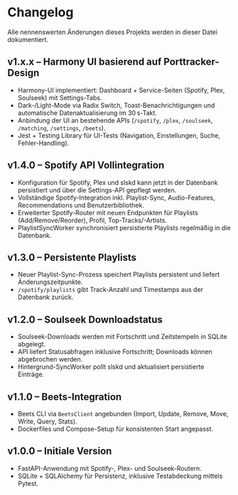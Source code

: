 # Changelog

Alle nennenswerten Änderungen dieses Projekts werden in dieser Datei dokumentiert.

## v1.x.x – Harmony UI basierend auf Porttracker-Design
- Harmony-UI implementiert: Dashboard + Service-Seiten (Spotify, Plex, Soulseek) mit Settings-Tabs.
- Dark-/Light-Mode via Radix Switch, Toast-Benachrichtigungen und automatische Datenaktualisierung im 30 s-Takt.
- Anbindung der UI an bestehende APIs (`/spotify`, `/plex`, `/soulseek`, `/matching`, `/settings`, `/beets`).
- Jest + Testing Library für UI-Tests (Navigation, Einstellungen, Suche, Fehler-Handling).

## v1.4.0 – Spotify API Vollintegration
- Konfiguration für Spotify, Plex und slskd kann jetzt in der Datenbank persistiert und über die Settings-API gepflegt werden.
- Vollständige Spotify-Integration inkl. Playlist-Sync, Audio-Features, Recommendations und Benutzerbibliothek.
- Erweiterter Spotify-Router mit neuen Endpunkten für Playlists (Add/Remove/Reorder), Profil, Top-Tracks/-Artists.
- PlaylistSyncWorker synchronisiert persistierte Playlists regelmäßig in die Datenbank.

## v1.3.0 – Persistente Playlists
- Neuer Playlist-Sync-Prozess speichert Playlists persistent und liefert Änderungszeitpunkte.
- `/spotify/playlists` gibt Track-Anzahl und Timestamps aus der Datenbank zurück.

## v1.2.0 – Soulseek Downloadstatus
- Soulseek-Downloads werden mit Fortschritt und Zeitstempeln in SQLite abgelegt.
- API liefert Statusabfragen inklusive Fortschritt; Downloads können abgebrochen werden.
- Hintergrund-SyncWorker pollt slskd und aktualisiert persistierte Einträge.

## v1.1.0 – Beets-Integration
- Beets CLI via `BeetsClient` angebunden (Import, Update, Remove, Move, Write, Query, Stats).
- Dockerfiles und Compose-Setup für konsistenten Start angepasst.

## v1.0.0 – Initiale Version
- FastAPI-Anwendung mit Spotify-, Plex- und Soulseek-Routern.
- SQLite + SQLAlchemy für Persistenz, inklusive Testabdeckung mittels Pytest.
